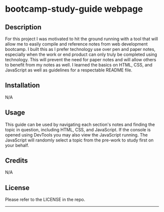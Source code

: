 # bootcamp-study-guide webpage

## Description

For this project I was motivated to hit the ground running with a tool that will allow me to easily compile and reference notes from web development bootcamp.  I built this as I prefer technology use over pen and paper notes, especially when the work or end product can only truly be completed using technology.  This will prevent the need for paper notes and will allow others to benefit from my notes as well.  I learned the basics on HTML, CSS, and JavaScript as well as guidelines for a respectable README file.

## Installation

N/A

## Usage

This guide can be used by navigating each section's notes and finding the topic in question, including HTML, CSS, and JavaScript.  If the console is opened using DevTools you may also view the JavaScript running.  The JavaScript will randomly select a topic from the pre-work to study first on your behalf.  

## Credits

N/A

## License

Please refer to the LICENSE in the repo.

---